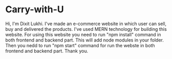 # Carry-with-U
Hi, I'm Dixit Lukhi.
I've made an e-commerce website in which user can sell, buy and delivered the products.
I've used MERN technology for building this website.
For using this website you need to run "npm install" command in both frontend and backend part. This will add node modules in your folder.
Then you nedd to run "npm start" command for run the webste in both frontend and backend part.
Thank you.
